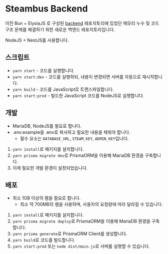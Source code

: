 # Steambus Backend

이전 Bun + ElysiaJS 로 구성된 [backend](https://github.com/steambus-kr/backend) 레포지토리에 있었던 메모리 누수 및 코드 구조 문제를 해결하기 위한 새로운 백엔드 레포지토리입니다.

NodeJS + NestJS를 사용합니다.

## 스크립트

- `yarn start` - 코드를 실행합니다.
- `yarn start:dev` - 코드를 실행하되, 내용이 변경되면 서버를 자동으로 재시작합니다.
- `yarn build` - 코드를 JavaScript로 트랜스파일합니다.
- `yarn start:prod` - 빌드한 JavaScript 코드를 NodeJS로 실행합니다.

## 개발

- MariaDB, NodeJS를 필요로 합니다.
- .env.example을 .env로 복사하고 필요한 내용을 채워야 합니다.
  - 필수 요소는 `DATABASE_URL`, `STEAM_KEY`, `ADMIN_KEY`입니다.

1. `yarn install`로 패키지를 설치합니다.
2. `yarn prisma migrate dev`로 PrismaORM을 이용해 MariaDB 환경을 구축합니다.
3. 이제 필요한 개발 환경이 설정되었습니다.

## 배포

- 최소 1GB 이상의 램을 필요로 합니다.
  - 최소 약 700MB의 램을 사용하며, 사용자의 요청량에 따라 달라질 수 있습니다.

1. `yarn install`로 패키지를 설치합니다.
2. `yarn prisma migrate deploy`로 PrismaORM을 이용해 MariaDB 환경을 구축합니다.
3. `yarn prisma generate`로 PrismaORM Client를 생성합니다.
4. `yarn build`로 코드를 빌드합니다.
5. `yarn start:prod` 또는 `node dist/main.js`로 서버를 실행할 수 있습니다.
